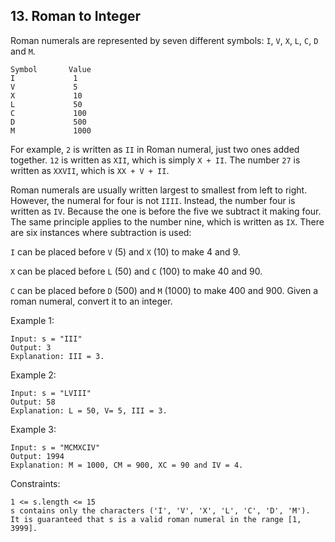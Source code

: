## 13. Roman to Integer

Roman numerals are represented by seven different symbols: 
```I```, ```V```, ```X```, ```L```, ```C```, 
```D``` and ```M```.

```
Symbol       Value
I             1
V             5
X             10
L             50
C             100
D             500
M             1000
```

For example, ```2``` is written as ```II``` in Roman numeral, 
just two ones added together. ```12``` is written as ```XII```,
which is simply ```X + II```. The number ```27``` is written as ```XXVII```, which is ```XX + V + II```.

Roman numerals are usually written largest to smallest from left to right. 
However, the numeral for four is not ```IIII```. Instead, the number four is written as ```IV```. 
Because the one is before the five we subtract it making four. The same principle applies to the number nine, 
which is written as ```IX```. There are six instances where subtraction is used:

```I``` can be placed before ```V``` (5) and ```X``` (10) to make 4 and 9.

```X``` can be placed before ```L``` (50) and ```C``` (100) to make 40 and 90.

```C``` can be placed before ```D``` (500) and ```M``` (1000) to make 400 and 900.
Given a roman numeral, convert it to an integer.



Example 1:
```
Input: s = "III"
Output: 3
Explanation: III = 3.
```

Example 2:
```
Input: s = "LVIII"
Output: 58
Explanation: L = 50, V= 5, III = 3.
```

Example 3:
```
Input: s = "MCMXCIV"
Output: 1994
Explanation: M = 1000, CM = 900, XC = 90 and IV = 4.
```

Constraints:
```
1 <= s.length <= 15
s contains only the characters ('I', 'V', 'X', 'L', 'C', 'D', 'M').
It is guaranteed that s is a valid roman numeral in the range [1, 3999].
```